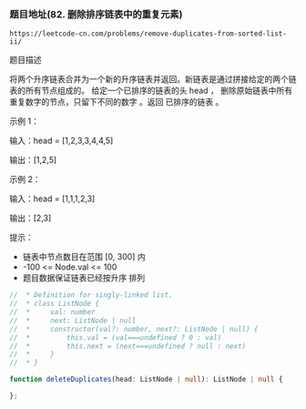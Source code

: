 ### 题目地址(82. 删除排序链表中的重复元素)
`https://leetcode-cn.com/problems/remove-duplicates-from-sorted-list-ii/`

题目描述

将两个升序链表合并为一个新的升序链表并返回。新链表是通过拼接给定的两个链表的所有节点组成的。 
给定一个已排序的链表的头 head ， 删除原始链表中所有重复数字的节点，只留下不同的数字 。返回 已排序的链表 。

示例 1：

输入：head = [1,2,3,3,4,4,5]

输出：[1,2,5]

示例 2：

输入：head = [1,1,1,2,3]

输出：[2,3]
 

提示：

- 链表中节点数目在范围 [0, 300] 内
- -100 <= Node.val <= 100
- 题目数据保证链表已经按升序 排列

```ts
//  * Definition for singly-linked list.
//  * class ListNode {
//  *     val: number
//  *     next: ListNode | null
//  *     constructor(val?: number, next?: ListNode | null) {
//  *         this.val = (val===undefined ? 0 : val)
//  *         this.next = (next===undefined ? null : next)
//  *     }
//  * }

function deleteDuplicates(head: ListNode | null): ListNode | null {

};
```